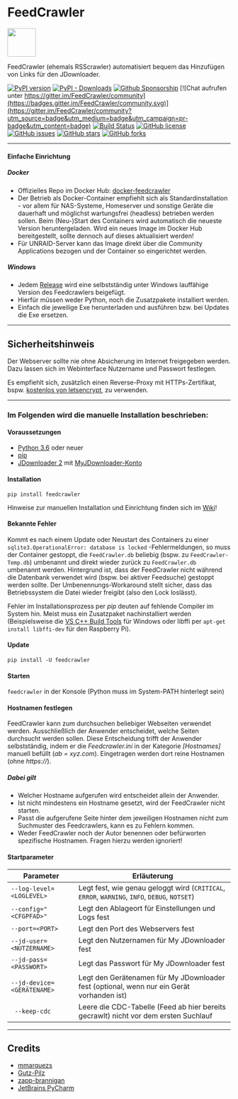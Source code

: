 # FeedCrawler

<img src="./feedcrawler/web/img/favicon.ico" data-canonical-src="./feedcrawler/web/img/favicon.ico" width="64" height="64" />

FeedCrawler (ehemals RSScrawler) automatisiert bequem das Hinzufügen von Links für den JDownloader.

[![PyPI version](https://badge.fury.io/py/feedcrawler.svg)](https://badge.fury.io/py/feedcrawler)
[![PyPI - Downloads](https://img.shields.io/pypi/dm/feedcrawler)](https://github.com/rix1337/FeedCrawler/releases)
[![Github Sponsorship](https://img.shields.io/badge/support-me-red.svg)](https://github.com/users/rix1337/sponsorship)
[![Chat aufrufen unter https://gitter.im/FeedCrawler/community](https://badges.gitter.im/FeedCrawler/community.svg)](https://gitter.im/FeedCrawler/community?utm_source=badge&utm_medium=badge&utm_campaign=pr-badge&utm_content=badge)
[![Build Status](https://travis-ci.com/rix1337/FeedCrawler.svg?branch=master)](https://travis-ci.com/rix1337/FeedCrawler)
[![GitHub license](https://img.shields.io/github/license/rix1337/FeedCrawler.svg)](https://github.com/rix1337/FeedCrawler/blob/master/LICENSE.md)
[![GitHub issues](https://img.shields.io/github/issues/rix1337/FeedCrawler.svg)](https://github.com/rix1337/FeedCrawler/issues)
[![GitHub stars](https://img.shields.io/github/stars/rix1337/FeedCrawler.svg)](https://github.com/rix1337/FeedCrawler/stargazers)
[![GitHub forks](https://img.shields.io/github/forks/rix1337/FeedCrawler.svg)](https://github.com/rix1337/FeedCrawler/network)

***

####  Einfache Einrichtung

##### Docker

* Offizielles Repo im Docker Hub: [docker-feedcrawler](https://hub.docker.com/r/rix1337/docker-feedcrawler/)
* Der Betrieb als Docker-Container empfiehlt sich als Standardinstallation - vor allem für NAS-Systeme, Homeserver und
  sonstige Geräte die dauerhaft und möglichst wartungsfrei (headless) betrieben werden sollen. Beim (Neu-)Start des
  Containers wird automatisch die neueste Version heruntergeladen. Wird ein neues Image im Docker Hub bereitgestellt,
  sollte dennoch auf dieses aktualisiert werden!
* Für UNRAID-Server kann das Image direkt über die Community Applications bezogen und der Container so eingerichtet werden.

##### Windows

* Jedem [Release](https://github.com/rix1337/FeedCrawler/releases) wird eine selbstständig unter Windows lauffähige
  Version des Feedcrawlers beigefügt.
* Hierfür müssen weder Python, noch die Zusatzpakete installiert werden.
* Einfach die jeweilige Exe herunterladen und ausführen bzw. bei Updates die Exe ersetzen.

***

## Sicherheitshinweis

Der Webserver sollte nie ohne Absicherung im Internet freigegeben werden. Dazu lassen sich im Webinterface Nutzername und Passwort festlegen.

Es empfiehlt sich, zusätzlich einen Reverse-Proxy mit HTTPs-Zertifikat, bspw. [kostenlos von letsencrypt](https://letsencrypt.org/), zu verwenden.

***

### Im Folgenden wird die manuelle Installation beschrieben:

####  Voraussetzungen
* [Python 3.6](https://www.python.org/downloads/) oder neuer
* [pip](https://pip.pypa.io/en/stable/installing/)
* [JDownloader 2](http://www.jdownloader.org/jdownloader2) mit [MyJDownloader-Konto](https://my.jdownloader.org)

#### Installation

```pip install feedcrawler```

Hinweise zur manuellen Installation und Einrichtung finden sich im [Wiki](https://github.com/rix1337/FeedCrawler/wiki)!

#### Bekannte Fehler

Kommt es nach einem Update oder Neustart des Containers zu einer `sqlite3.OperationalError: database is locked`
-Fehlermeldungen, so muss der Container gestoppt, die `FeedCrawler.db` beliebig (bspw. zu `FeedCrawler-Temp.db`)
umbenannt und direkt wieder zurück zu `FeedCrawler.db` umbenannt werden. Hintergrund ist, dass der FeedCrawler nicht
während die Datenbank verwendet wird (bspw. bei aktiver Feedsuche) gestoppt werden sollte. Der Umbenennungs-Workaround
stellt sicher, dass das Betriebssystem die Datei wieder freigibt (also den Lock loslässt).

Fehler im Installationsprozess per _pip_ deuten auf fehlende Compiler im System hin. Meist muss ein Zusatzpaket
nachinstalliert werden (Beispielsweise die [VS C++ Build Tools](https://aka.ms/vs/16/release/vs_buildtools.exe) für
Windows oder libffi per `apt-get install libffi-dev` für den Raspberry Pi).

#### Update

```pip install -U feedcrawler```

#### Starten

```feedcrawler``` in der Konsole (Python muss im System-PATH hinterlegt sein)


#### Hostnamen festlegen

FeedCrawler kann zum durchsuchen beliebiger Webseiten verwendet werden. Ausschließlich der Anwender entscheidet, welche
Seiten durchsucht werden sollen. Diese Entscheidung trifft der Anwender selbstständig, indem er die _Feedcrawler.ini_ in
der Kategorie _[Hostnames]_ manuell befüllt (_ab = xyz.com_). Eingetragen werden dort reine Hostnamen (ohne _https://_).

##### Dabei gilt

* Welcher Hostname aufgerufen wird entscheidet allein der Anwender.
* Ist nicht mindestens ein Hostname gesetzt, wird der FeedCrawler nicht starten.
* Passt die aufgerufene Seite hinter dem jeweiligen Hostnamen nicht zum Suchmuster des Feedcrawlers, kann es zu Fehlern
  kommen.
* Weder FeedCrawler noch der Autor benennen oder befürworten spezifische Hostnamen. Fragen hierzu werden ignoriert!


#### Startparameter

| Parameter | Erläuterung |
|---|---|
| ```--log-level=<LOGLEVEL>``` | Legt fest, wie genau geloggt wird (`CRITICAL`, `ERROR`, `WARNING`, `INFO`, `DEBUG`, `NOTSET`) |
| ```--config="<CFGPFAD>"``` | Legt den Ablageort für Einstellungen und Logs fest |
| ```--port=<PORT>``` | Legt den Port des Webservers fest |
| ```--jd-user=<NUTZERNAME>``` | Legt den Nutzernamen für My JDownloader fest |
| ```--jd-pass=<PASSWORT>``` | Legt das Passwort für My JDownloader fest |
| ```--jd-device=<GERÄTENAME>``` | Legt den Gerätenamen für My JDownloader fest (optional, wenn nur ein Gerät vorhanden ist) |
| ``` --keep-cdc``` | Leere die CDC-Tabelle (Feed ab hier bereits gecrawlt) nicht vor dem ersten Suchlauf |

***

## Credits

* [mmarquezs](https://github.com/mmarquezs/)
* [Gutz-Pilz](https://github.com/Gutz-Pilz/)
* [zapp-brannigan](https://github.com/zapp-brannigan/)
* [JetBrains PyCharm](https://www.jetbrains.com/?from=FeedCrawler)
